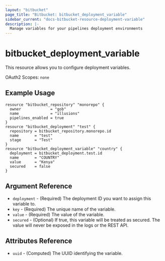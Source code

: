 ```yaml
---
layout: "bitbucket"
page_title: "Bitbucket: bitbucket_deployment_variable"
sidebar_current: "docs-bitbucket-resource-deployment-variable"
description: |-
  Manage variables for your pipelines deployment environments
---
```



# bitbucket\_deployment\_variable

This resource allows you to configure deployment variables.

OAuth2 Scopes: `none`

## Example Usage

```hcl
resource "bitbucket_repository" "monorepo" {
  owner             = "gob"
  name              = "illusions"
  pipelines_enabled = true
}
resource "bitbucket_deployment" "test" {
  repository = bitbucket_repository.monorepo.id
  name       = "test"
  stage      = "Test"
}
resource "bitbucket_deployment_variable" "country" {
  deployment = bitbucket_deployment.test.id
  name       = "COUNTRY"
  value      = "Kenya"
  secured    = false
}
```

## Argument Reference

* `deployment` - (Required) The deployment ID you want to assign this variable to.
* `key` - (Required) The unique name of the variable.
* `value` - (Required) The value of the variable.
* `secured` - (Optional)  If true, this variable will be treated as secured. The value will never be exposed in the logs or the REST API.

## Attributes Reference

* `uuid` - (Computed) The UUID identifying the variable.
